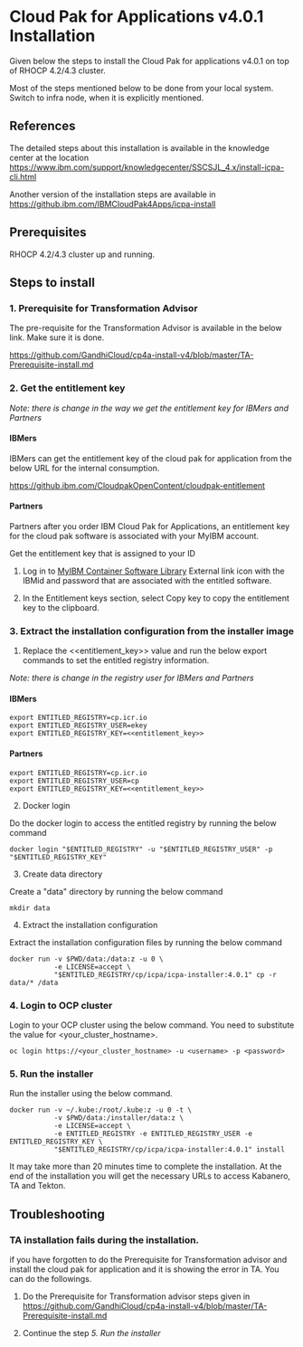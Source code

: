 # Cloud Pak for Applications v4.0.1 Installation

Given below the steps to install the Cloud Pak for applications v4.0.1 on top of RHOCP 4.2/4.3 cluster.

Most of the steps mentioned below to be done from your local system. Switch to infra node, when it is explicitly mentioned.

## References

The detailed steps about this installation is available in the knowledge center at the location https://www.ibm.com/support/knowledgecenter/SSCSJL_4.x/install-icpa-cli.html

Another version of the installation steps are available in https://github.ibm.com/IBMCloudPak4Apps/icpa-install

## Prerequisites

RHOCP 4.2/4.3 cluster up and running. 

## Steps to install

### 1. Prerequisite for Transformation Advisor

The pre-requisite for the Transformation Advisor is available in the below link. Make sure it is done.

https://github.com/GandhiCloud/cp4a-install-v4/blob/master/TA-Prerequisite-install.md

### 2. Get the entitlement key

*Note: there is change in the way we get the entitlement key for IBMers and Partners*

#### IBMers

IBMers can get the entitlement key of the cloud pak for application from the below URL for the internal consumption.

https://github.ibm.com/CloudpakOpenContent/cloudpak-entitlement

#### Partners

Partners after you order IBM Cloud Pak for Applications, an entitlement key for the cloud pak software is associated with your MyIBM account.

Get the entitlement key that is assigned to your ID

1. Log in to [MyIBM Container Software Library](https://myibm.ibm.com/products-services/containerlibrary)  External link icon with the IBMid and password that are associated with the entitled software.

2. In the Entitlement keys section, select Copy key to copy the entitlement key to the clipboard.

### 3. Extract the installation configuration from the installer image

1. Replace the <<entitlement_key>> value and run the below export commands to set the entitled registry information.

*Note: there is change in the registry user for IBMers and Partners*

#### IBMers
```
export ENTITLED_REGISTRY=cp.icr.io
export ENTITLED_REGISTRY_USER=ekey
export ENTITLED_REGISTRY_KEY=<<entitlement_key>>
```

#### Partners
```
export ENTITLED_REGISTRY=cp.icr.io
export ENTITLED_REGISTRY_USER=cp
export ENTITLED_REGISTRY_KEY=<<entitlement_key>>
```

2. Docker login 

Do the docker login to access the entitled registry by running the below command

```
docker login "$ENTITLED_REGISTRY" -u "$ENTITLED_REGISTRY_USER" -p "$ENTITLED_REGISTRY_KEY"

```

3. Create data directory

Create a "data" directory by running the below command

```
mkdir data
```

4. Extract the installation configuration

Extract the installation configuration files by running the below command 

```
docker run -v $PWD/data:/data:z -u 0 \
           -e LICENSE=accept \
           "$ENTITLED_REGISTRY/cp/icpa/icpa-installer:4.0.1" cp -r data/* /data
```

### 4. Login to OCP cluster

Login to your OCP cluster using the below command. You need to substitute the value for <your_cluster_hostname>.

```
oc login https://<your_cluster_hostname> -u <username> -p <password>
```

### 5. Run the installer

Run the installer using the below command. 

```
docker run -v ~/.kube:/root/.kube:z -u 0 -t \
           -v $PWD/data:/installer/data:z \
           -e LICENSE=accept \
           -e ENTITLED_REGISTRY -e ENTITLED_REGISTRY_USER -e ENTITLED_REGISTRY_KEY \
           "$ENTITLED_REGISTRY/cp/icpa/icpa-installer:4.0.1" install
```

It may take more than 20 minutes time to complete the installation. At the end of the installation you will get the necessary URLs to access Kabanero, TA and Tekton.


## Troubleshooting

### TA installation fails during the installation.

if you have forgotten to do the Prerequisite for Transformation advisor and install the cloud pak for application and it is showing the error in TA. You can do the followings.

1. Do the Prerequisite for Transformation advisor steps given in https://github.com/GandhiCloud/cp4a-install-v4/blob/master/TA-Prerequisite-install.md

2. Continue the step *5. Run the installer*
